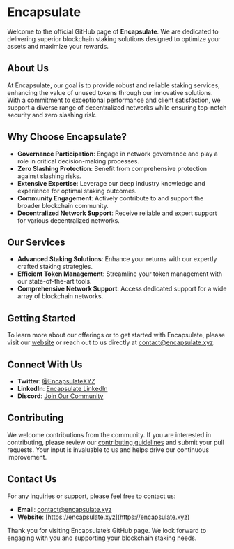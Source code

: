 # Encapsulate

Welcome to the official GitHub page of **Encapsulate**. We are dedicated to delivering superior blockchain staking solutions designed to optimize your assets and maximize your rewards.

## About Us

At Encapsulate, our goal is to provide robust and reliable staking services, enhancing the value of unused tokens through our innovative solutions. With a commitment to exceptional performance and client satisfaction, we support a diverse range of decentralized networks while ensuring top-notch security and zero slashing risk.

## Why Choose Encapsulate?

- **Governance Participation**: Engage in network governance and play a role in critical decision-making processes.
- **Zero Slashing Protection**: Benefit from comprehensive protection against slashing risks.
- **Extensive Expertise**: Leverage our deep industry knowledge and experience for optimal staking outcomes.
- **Community Engagement**: Actively contribute to and support the broader blockchain community.
- **Decentralized Network Support**: Receive reliable and expert support for various decentralized networks.

## Our Services

- **Advanced Staking Solutions**: Enhance your returns with our expertly crafted staking strategies.
- **Efficient Token Management**: Streamline your token management with our state-of-the-art tools.
- **Comprehensive Network Support**: Access dedicated support for a wide array of blockchain networks.

## Getting Started

To learn more about our offerings or to get started with Encapsulate, please visit our [website](https://encapsulate.xyz) or reach out to us directly at [contact@encapsulate.xyz](mailto:contact@encapsulate.xyz).

## Connect With Us

- **Twitter**: [@EncapsulateXYZ](https://x.com/encapsulate_xyz)
- **LinkedIn**: [Encapsulate LinkedIn](https://www.linkedin.com/company/encapsulate-xyz)
- **Discord**: [Join Our Community](https://discord.gg/encapsulate)

## Contributing

We welcome contributions from the community. If you are interested in contributing, please review our [contributing guidelines](CONTRIBUTING.md) and submit your pull requests. Your input is invaluable to us and helps drive our continuous improvement.

## Contact Us

For any inquiries or support, please feel free to contact us:

- **Email**: [contact@encapsulate.xyz](mailto:contact@encapsulate.xyz)
- **Website**: [https://encapsulate.xyz](https://encapsulate.xyz)

Thank you for visiting Encapsulate’s GitHub page. We look forward to engaging with you and supporting your blockchain staking needs.
